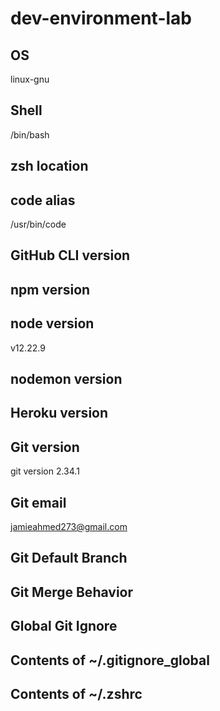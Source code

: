 # dev-environment-lab

## OS

linux-gnu

## Shell

/bin/bash

## zsh location


## code alias

/usr/bin/code

## GitHub CLI version


## npm version


## node version

v12.22.9

## nodemon version


## Heroku version


## Git version

git version 2.34.1

## Git email

jamieahmed273@gmail.com

## Git Default Branch


## Git Merge Behavior


## Global Git Ignore


## Contents of ~/.gitignore_global


## Contents of ~/.zshrc

